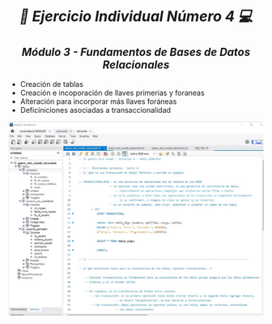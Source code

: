 **_<h1 align="center">:vulcan_salute: Ejercicio Individual Número 4 :computer:</h1>_**
**_<h2 align="center">Módulo 3 - Fundamentos de Bases de Datos Relacionales</h2>_**

- Creación de tablas
- Creación e incoporación de llaves primerias y foraneas
- Alteración para incorporar más llaves foráneas
- Deficiniciones asociadas a transaccionalidad

<img src="./assets/image/quiero_otro_mundo_iteracion4.jpg" alt="tablas" align="center">

